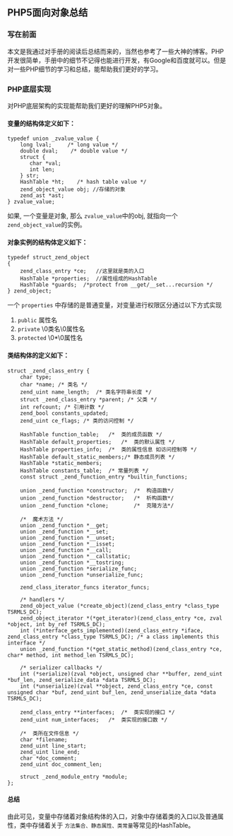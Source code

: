 ## PHP5面向对象总结

### 写在前面

 本文是我通过对手册的阅读后总结而来的，当然也参考了一些大神的博客。PHP开发很简单，手册中的细节不记得也能进行开发，有Google和百度就可以。但是对一些PHP细节的学习和总结，能帮助我们更好的学习。

### PHP底层实现

 对PHP底层架构的实现能帮助我们更好的理解PHP5对象。

#### 变量的结构体定义如下：

	typedef union _zvalue_value {
	    long lval;     /* long value */
	    double dval;    /* double value */
	    struct {
	       char *val;
	       int len;
	    } str;
	    HashTable *ht;    /* hash table value */
	    zend_object_value obj; //存储的对象
	    zend_ast *ast;
	} zvalue_value;

 如果, 一个变量是对象, 那么 `zvalue_value`中的obj, 就指向一个`zend_object_value`的实例。

#### 对象实例的结构体定义如下：

	typedef struct_zend_object
	{
	    zend_class_entry *ce;   //这里就是类的入口
	    HashTable *properties;  //属性组成的HashTable
	    HashTable *guards;  /*protect from __get/__set...recursion */
	} zend_object;

 一个 `properties` 中存储的是普通变量，对变量进行权限区分通过以下方式实现

1. `public`  属性名
2. `private` \0类名\0属性名
3. `protected` \0*\0属性名

#### 类结构体的定义如下：

	struct _zend_class_entry {
		char type;
		char *name;	/* 类名 */
		zend_uint name_length;	/* 类名字符串长度 */
		struct _zend_class_entry *parent; /* 父类 */
		int refcount; /* 引用计数 */
		zend_bool constants_updated;
		zend_uint ce_flags;	/* 类的访问控制 */
	 
		HashTable function_table;	/*	类的成员函数 */
		HashTable default_properties;	/*	类的默认属性 */
		HashTable properties_info;	/*	类的属性信息 如访问控制等 */
		HashTable default_static_members;/*	静态成员列表 */
		HashTable *static_members;
		HashTable constants_table;	/* 常量列表 */
		const struct _zend_function_entry *builtin_functions;
	 
		union _zend_function *constructor;	/*	构造函数*/
		union _zend_function *destructor;	/*	析构函数*/
		union _zend_function *clone;		/*	克隆方法*/
	 
		/*	魔术方法 */
		union _zend_function *__get;
		union _zend_function *__set;
		union _zend_function *__unset;
		union _zend_function *__isset;
		union _zend_function *__call;
		union _zend_function *__callstatic;
		union _zend_function *__tostring;
		union _zend_function *serialize_func;
		union _zend_function *unserialize_func;
	 
		zend_class_iterator_funcs iterator_funcs;
	 
		/* handlers */
		zend_object_value (*create_object)(zend_class_entry *class_type TSRMLS_DC);
		zend_object_iterator *(*get_iterator)(zend_class_entry *ce, zval *object, int by_ref TSRMLS_DC);
		int (*interface_gets_implemented)(zend_class_entry *iface, zend_class_entry *class_type TSRMLS_DC); /* a class implements this interface */
		union _zend_function *(*get_static_method)(zend_class_entry *ce, char* method, int method_len TSRMLS_DC);
	 
		/* serializer callbacks */
		int (*serialize)(zval *object, unsigned char **buffer, zend_uint *buf_len, zend_serialize_data *data TSRMLS_DC);
		int (*unserialize)(zval **object, zend_class_entry *ce, const unsigned char *buf, zend_uint buf_len, zend_unserialize_data *data TSRMLS_DC);
	 
		zend_class_entry **interfaces;	/*	类实现的接口 */
		zend_uint num_interfaces;	/*	类实现的接口数 */
	 
		/*	类所在文件信息 */
		char *filename;
		zend_uint line_start;
		zend_uint line_end;
		char *doc_comment;
		zend_uint doc_comment_len;
	 
		struct _zend_module_entry *module;
	};
 
#### 总结

 由此可见，变量中存储着对象结构体的入口，对象中存储着类的入口以及普通属性，类中存储着关于 `方法集合、静态属性、类常量`等常见的HashTable。